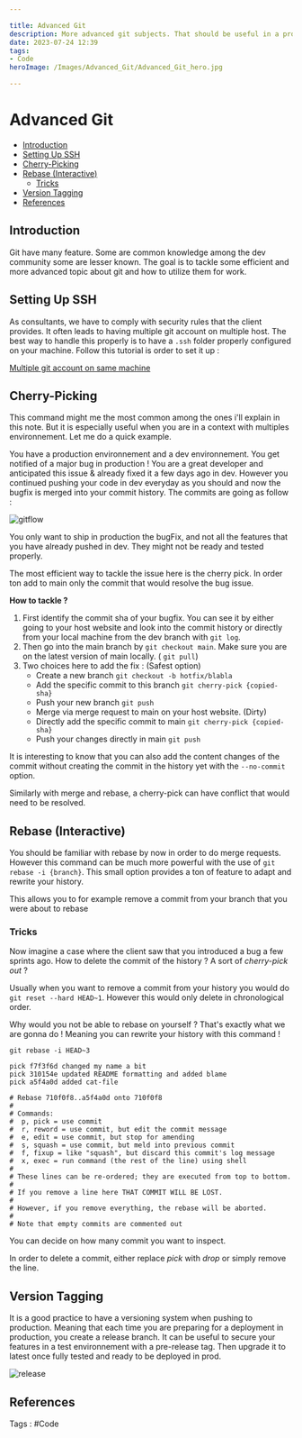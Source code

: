 ```yaml
---

title: Advanced Git
description: More advanced git subjects. That should be useful in a professional working environnement.
date: 2023-07-24 12:39
tags: 
- Code
heroImage: /Images/Advanced_Git/Advanced_Git_hero.jpg

---
```


# Advanced Git

- [Introduction](#Introduction)
- [Setting Up SSH](#Setting%20Up%20SSH)
- [Cherry-Picking](#Cherry-Picking)
- [Rebase (Interactive)](#Rebase%20(Interactive))
	- [Tricks](#Tricks)
- [Version Tagging](#Version%20Tagging)
- [References](#References)


## Introduction

Git have many feature. Some are common knowledge among the dev community some are lesser known. The goal is to tackle some efficient and more advanced topic about git and how to utilize them for work.

## Setting Up SSH

As consultants, we have to comply with security rules that the client provides. It often leads to having multiple git account on multiple host. The best way to handle this properly is to have a `.ssh` folder properly configured on your machine. 
Follow this tutorial is order to set it up :

[Multiple git account on same machine](https://obsidian-to-astro.vercel.app/Obsidian-Posts/Multiple%20git%20account%20on%20same%20machine)

## Cherry-Picking

This command might me the most common among the ones i'll explain in this note. But it is especially useful when you are in a context with multiples environnement. Let me do a quick example.

You have a production environnement and a dev environnement. You get notified of a major bug in production ! You are a great developer and anticipated this issue & already fixed it a few days ago in dev. However you continued pushing your code in dev everyday as you should and now the bugfix is merged into your commit history. The commits are going as follow :

![gitflow](/Images/Advanced_Git/gitflow.drawio.png)

You only want to ship in production the bugFix, and not all the features that you have already pushed in dev. They might not be ready and tested properly. 

The most efficient way to tackle the issue here is the cherry pick. In order ton add to main only the commit that would resolve the bug issue.

**How to tackle ?**

1. First identify the commit sha of your bugfix. You can see it by either going to your host website and look into the commit history or directly from your local machine from the dev branch with `git log`.
2. Then go into the main branch by `git checkout main`. Make sure you are on the latest version of main locally. ( `git pull`)
3. Two choices here to add the fix :
(Safest option)
	-  Create a new branch `git checkout -b hotfix/blabla`
	- Add the specific commit to this branch `git cherry-pick {copied-sha}`
	- Push your new branch `git push`
	- Merge via merge request to main on your host website.
(Dirty)
	- Directly add the specific commit to main `git cherry-pick {copied-sha}`
	- Push your changes directly in main `git push`

It is interesting to know that you can also add the content changes of the commit without creating the commit in the history yet with the `--no-commit` option.

Similarly with merge and rebase, a cherry-pick can have conflict that would need to be resolved.

## Rebase (Interactive)

You should be familiar with rebase by now in order to do merge requests. However this command can be much more powerful with the use of `git rebase -i {branch}`. 
This small option provides a ton of feature to adapt and rewrite your history.

This allows you to for example remove a commit from your branch that you were about to rebase

### Tricks
Now imagine a case where the client saw that you introduced a bug a few sprints ago. How to delete the commit of the history ? A sort of *cherry-pick out* ?

Usually when you want to remove a commit from your history you would do  `git reset --hard HEAD~1`. However this would only delete in chronological order. 

Why would you not be able to rebase on yourself ? That's exactly what we are gonna do ! Meaning you can rewrite your history with this command !

`git rebase -i HEAD~3`

```console
pick f7f3f6d changed my name a bit
pick 310154e updated README formatting and added blame
pick a5f4a0d added cat-file

# Rebase 710f0f8..a5f4a0d onto 710f0f8
#
# Commands:
#  p, pick = use commit
#  r, reword = use commit, but edit the commit message
#  e, edit = use commit, but stop for amending
#  s, squash = use commit, but meld into previous commit
#  f, fixup = like "squash", but discard this commit's log message
#  x, exec = run command (the rest of the line) using shell
#
# These lines can be re-ordered; they are executed from top to bottom.
#
# If you remove a line here THAT COMMIT WILL BE LOST.
#
# However, if you remove everything, the rebase will be aborted.
#
# Note that empty commits are commented out
```
You can decide on how many commit you want to inspect.

In order to delete a commit, either replace *pick* with *drop* or simply remove the line. 

## Version Tagging 

It is a good practice to have a versioning system when pushing to production. Meaning that each time you are preparing for a deployment in production, you create a release branch. 
It can be useful to secure your features in a test environnement with a pre-release tag.
Then upgrade it to latest once fully tested and ready to be deployed in prod.

![release](/Images/Advanced_Git/release1.png)

## References

Tags : #Code 



